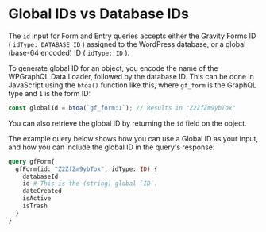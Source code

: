 # Global IDs vs Database IDs

The `id` input for Form and Entry queries accepts either the Gravity Forms ID ( `idType: DATABASE_ID` ) assigned to the WordPress database, or a global (base-64 encoded) ID ( `idType: ID` ).

To generate global ID for an object, you encode the name of the WPGraphQL Data Loader, followed by the database ID. This can be done in JavaScript using the `btoa()` function like this, where `gf_form` is the GraphQL type and `1` is the form ID:

```js
const globalId = btoa(`gf_form:1`); // Results in "Z2ZfZm9ybTox"
```

You can also retrieve the global ID by returning the `id` field on the object.

The example query below shows how you can use a Global ID as your input, and how you can include the global ID in the query's response:

```graphql
query gfForm{
  gfForm(id: "Z2ZfZm9ybTox", idType: ID) {
    databaseId
    id # This is the (string) global `ID`.
    dateCreated
    isActive
    isTrash
  }
}
```
